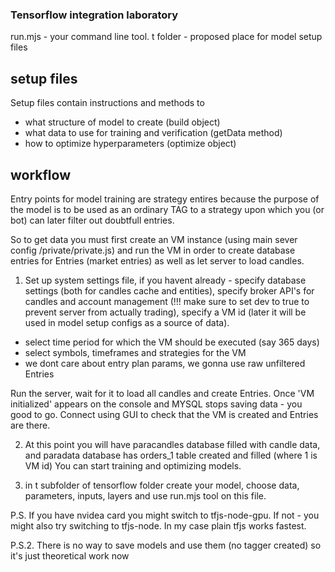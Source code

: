 ### Tensorflow integration laboratory

run.mjs - your command line tool.
t folder - proposed place for model setup files

## setup files

Setup files contain instructions and methods to

- what structure of model to create (build object)
- what data to use for training and verification (getData method)
- how to optimize hyperparameters (optimize object)

## workflow

Entry points for model training are strategy entires because the purpose
of the model is to be used as an ordinary TAG to a strategy upon which
you (or bot) can later filter out doubtfull entries.

So to get data you must first create an VM instance (using main sever
config /private/private.js) and run the VM in order to create database
entries for Entries (market entries) as well as let server to load
candles.

1.  Set up system settings file, if you havent already - specify database
    settings (both for candles cache and entities), specify broker API's for candles
    and account management (!!! make sure to set dev to true to prevent server from
    actually trading), specify a VM id (later it will be used in model setup configs
    as a source of data).

- select time period for which the VM should be executed (say 365 days)
- select symbols, timeframes and strategies for the VM
- we dont care about entry plan params, we gonna use raw unfiltered Entries

Run the server, wait for it to load all candles and create Entries.
Once 'VM initialized' appears on the console and MYSQL stops saving data -
you good to go. Connect using GUI to check that the VM is created and
Entries are there.

2. At this point you will have paracandles database filled with candle data,
   and paradata database has orders_1 table created and filled (where 1 is VM id)
   You can start training and optimizing models.

3. in t subfolder of tensorflow folder create your model, choose data, parameters,
   inputs, layers and use run.mjs tool on this file.

P.S. If you have nvidea card you might switch to tfjs-node-gpu. If not - you might
also try switching to tfjs-node. In my case plain tfjs works fastest.

P.S.2.
There is no way to save models and use them (no tagger created) so it's just
theoretical work now
